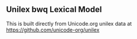 Unilex bwq Lexical Model
----------------------

This is built directly from Unicode.org unilex data at
https://github.com/unicode-org/unilex
